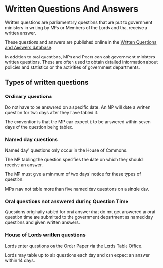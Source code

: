 # Written Questions And Answers

Written questions are parliamentary questions that are put to government ministers in writing by MPs or Members of the Lords and that receive a written answer. 

These questions and answers are published online in the [Written Questions and Answers database](http://www.parliament.uk/business/publications/written-questions-answers-statements/daily-reports/).

In addition to oral questions, MPs and Peers can ask government ministers written questions. These are often used to obtain detailed information about policies and statistics on the activities of government departments.

## Types of written questions

### Ordinary questions
Do not have to be answered on a specific date. An MP will date a written question for two days after they have tabled it.

The convention is that the MP can expect it to be answered within seven days of the question being tabled. 

### Named day questions
Named day' questions only occur in the House of Commons. 

The MP tabling the question specifies the date on which they should receive an answer. 

The MP must give a minimum of two days' notice for these types of question.

MPs may not table more than five named day questions on a single day.

### Oral questions not answered during Question Time

Questions originally tabled for oral answer that do not get answered at oral question time are submitted to the government department as named day questions and given written answers.

### House of Lords written questions

Lords enter questions on the Order Paper via the Lords Table Office. 

Lords may table up to six questions each day and can expect an answer within 14 days.